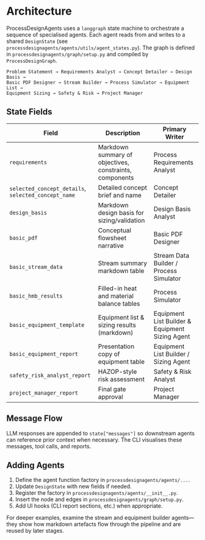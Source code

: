 # Architecture

ProcessDesignAgents uses a `langgraph` state machine to orchestrate a sequence of specialised agents. Each agent reads from and writes to a shared `DesignState` (see `processdesignagents/agents/utils/agent_states.py`). The graph is defined in `processdesignagents/graph/setup.py` and compiled by `ProcessDesignGraph`.

```
Problem Statement → Requirements Analyst → Concept Detailer → Design Basis →
Basic PDF Designer → Stream Builder → Process Simulator → Equipment List →
Equipment Sizing → Safety & Risk → Project Manager
```

## State Fields

| Field | Description | Primary Writer |
|-------|-------------|----------------|
| `requirements` | Markdown summary of objectives, constraints, components | Process Requirements Analyst |
| `selected_concept_details`, `selected_concept_name` | Detailed concept brief and name | Concept Detailer |
| `design_basis` | Markdown design basis for sizing/validation | Design Basis Analyst |
| `basic_pdf` | Conceptual flowsheet narrative | Basic PDF Designer |
| `basic_stream_data` | Stream summary markdown table | Stream Data Builder / Process Simulator |
| `basic_hmb_results` | Filled-in heat and material balance tables | Process Simulator |
| `basic_equipment_template` | Equipment list & sizing results (markdown) | Equipment List Builder & Equipment Sizing Agent |
| `basic_equipment_report` | Presentation copy of equipment table | Equipment List Builder / Sizing Agent |
| `safety_risk_analyst_report` | HAZOP-style risk assessment | Safety & Risk Analyst |
| `project_manager_report` | Final gate approval | Project Manager |

## Message Flow

LLM responses are appended to `state["messages"]` so downstream agents can reference prior context when necessary. The CLI visualises these messages, tool calls, and reports.

## Adding Agents

1. Define the agent function factory in `processdesignagents/agents/...`.
2. Update `DesignState` with new fields if needed.
3. Register the factory in `processdesignagents/agents/__init__.py`.
4. Insert the node and edges in `processdesignagents/graph/setup.py`.
5. Add UI hooks (CLI report sections, etc.) when appropriate.

For deeper examples, examine the stream and equipment builder agents—they show how markdown artefacts flow through the pipeline and are reused by later stages.
